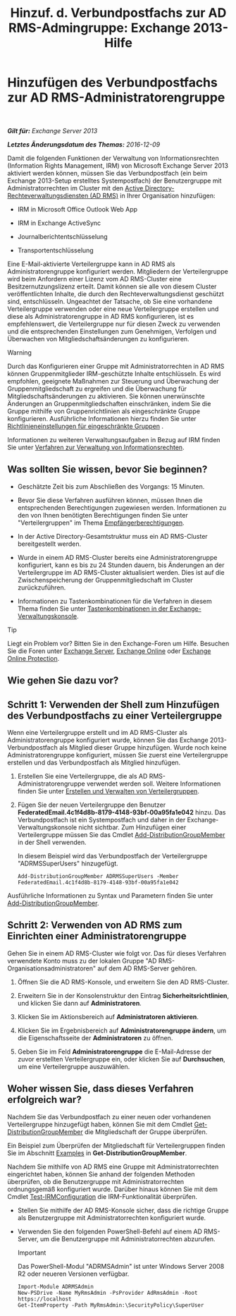 ﻿---
title: 'Hinzuf. d. Verbundpostfachs zur AD RMS-Admingruppe: Exchange 2013-Hilfe'
TOCTitle: Hinzufügen des Verbundpostfachs zur AD RMS-Administratorengruppe
ms:assetid: 44618df9-54f0-4474-a450-dcba48a02901
ms:mtpsurl: https://technet.microsoft.com/de-de/library/Ee424431(v=EXCHG.150)
ms:contentKeyID: 50475552
ms.date: 04/24/2018
mtps_version: v=EXCHG.150
ms.translationtype: HT
---

# Hinzufügen des Verbundpostfachs zur AD RMS-Administratorengruppe

 

_**Gilt für:** Exchange Server 2013_

_**Letztes Änderungsdatum des Themas:** 2016-12-09_

Damit die folgenden Funktionen der Verwaltung von Informationsrechten (Information Rights Management, IRM) von Microsoft Exchange Server 2013 aktiviert werden können, müssen Sie das Verbundpostfach (ein beim Exchange 2013-Setup erstelltes Systempostfach) der Benutzergruppe mit Administratorrechten im Cluster mit den [Active Directory-Rechteverwaltungsdiensten (AD RMS)](https://technet.microsoft.com/de-de/library/hh831364.aspx) in Ihrer Organisation hinzufügen:

  - IRM in Microsoft Office Outlook Web App

  - IRM in Exchange ActiveSync

  - Journalberichtentschlüsselung

  - Transportentschlüsselung

Eine E-Mail-aktivierte Verteilergruppe kann in AD RMS als Administratorengruppe konfiguriert werden. Mitgliedern der Verteilergruppe wird beim Anfordern einer Lizenz vom AD RMS-Cluster eine Besitzernutzungslizenz erteilt. Damit können sie alle von diesem Cluster veröffentlichten Inhalte, die durch den Rechteverwaltungsdienst geschützt sind, entschlüsseln. Ungeachtet der Tatsache, ob Sie eine vorhandene Verteilergruppe verwenden oder eine neue Verteilergruppe erstellen und diese als Administratorengruppe in AD RMS konfigurieren, ist es empfehlenswert, die Verteilergruppe nur für diesen Zweck zu verwenden und die entsprechenden Einstellungen zum Genehmigen, Verfolgen und Überwachen von Mitgliedschaftsänderungen zu konfigurieren.


> [!WARNING]
> Durch das Konfigurieren einer Gruppe mit Administratorrechten in AD&nbsp;RMS können Gruppenmitglieder IRM-geschützte Inhalte entschlüsseln. Es wird empfohlen, geeignete Maßnahmen zur Steuerung und Überwachung der Gruppenmitgliedschaft zu ergreifen und die Überwachung für Mitgliedschaftsänderungen zu aktivieren. Sie können unerwünschte Änderungen an Gruppenmitgliedschaften einschränken, indem Sie die Gruppe mithilfe von Gruppenrichtlinien als eingeschränkte Gruppe konfigurieren. Ausführliche Informationen hierzu finden Sie unter <A href="https://technet.microsoft.com/de-de/library/cc756802(v=ws.10).aspx">Richtlinieneinstellungen für eingeschränkte Gruppen</A> .



Informationen zu weiteren Verwaltungsaufgaben in Bezug auf IRM finden Sie unter [Verfahren zur Verwaltung von Informationsrechten](information-rights-management-procedures-exchange-2013-help.md).

## Was sollten Sie wissen, bevor Sie beginnen?

  - Geschätzte Zeit bis zum Abschließen des Vorgangs: 15 Minuten.

  - Bevor Sie diese Verfahren ausführen können, müssen Ihnen die entsprechenden Berechtigungen zugewiesen werden. Informationen zu den von Ihnen benötigten Berechtigungen finden Sie unter "Verteilergruppen" im Thema [Empfängerberechtigungen](recipients-permissions-exchange-2013-help.md).

  - In der Active Directory-Gesamtstruktur muss ein AD RMS-Cluster bereitgestellt werden.

  - Wurde in einem AD RMS-Cluster bereits eine Administratorengruppe konfiguriert, kann es bis zu 24 Stunden dauern, bis Änderungen an der Verteilergruppe im AD RMS-Cluster aktualisiert werden. Dies ist auf die Zwischenspeicherung der Gruppenmitgliedschaft im Cluster zurückzuführen.

  - Informationen zu Tastenkombinationen für die Verfahren in diesem Thema finden Sie unter [Tastenkombinationen in der Exchange-Verwaltungskonsole](keyboard-shortcuts-in-the-exchange-admin-center-exchange-online-protection-help.md).


> [!TIP]
> Liegt ein Problem vor? Bitten Sie in den Exchange-Foren um Hilfe. Besuchen Sie die Foren unter <A href="https://go.microsoft.com/fwlink/p/?linkid=60612">Exchange Server</A>, <A href="https://go.microsoft.com/fwlink/p/?linkid=267542">Exchange Online</A> oder <A href="https://go.microsoft.com/fwlink/p/?linkid=285351">Exchange Online Protection</A>.



## Wie gehen Sie dazu vor?

## Schritt 1: Verwenden der Shell zum Hinzufügen des Verbundpostfachs zu einer Verteilergruppe

Wenn eine Verteilergruppe erstellt und im AD RMS-Cluster als Administratorengruppe konfiguriert wurde, können Sie das Exchange 2013-Verbundpostfach als Mitglied dieser Gruppe hinzufügen. Wurde noch keine Administratorengruppe konfiguriert, müssen Sie zuerst eine Verteilergruppe erstellen und das Verbundpostfach als Mitglied hinzufügen.

1.  Erstellen Sie eine Verteilergruppe, die als AD RMS-Administratorengruppe verwendet werden soll. Weitere Informationen finden Sie unter [Erstellen und Verwalten von Verteilergruppen](https://review.docs.microsoft.com/de-de/exchange/recipients-in-exchange-online/manage-distribution-groups/manage-distribution-groups).

2.  Fügen Sie der neuen Verteilergruppe den Benutzer **FederatedEmail.4c1f4d8b-8179-4148-93bf-00a95fa1e042** hinzu. Das Verbundpostfach ist ein Systempostfach und daher in der Exchange-Verwaltungskonsole nicht sichtbar. Zum Hinzufügen einer Verteilergruppe müssen Sie das Cmdlet [Add-DistributionGroupMember](https://technet.microsoft.com/de-de/library/bb124340\(v=exchg.150\)) in der Shell verwenden.
    
    In diesem Beispiel wird das Verbundpostfach der Verteilergruppe "ADRMSSuperUsers" hinzugefügt.
    
        Add-DistributionGroupMember ADRMSSuperUsers -Member FederatedEmail.4c1f4d8b-8179-4148-93bf-00a95fa1e042

Ausführliche Informationen zu Syntax und Parametern finden Sie unter [Add-DistributionGroupMember](https://technet.microsoft.com/de-de/library/bb124340\(v=exchg.150\)).

## Schritt 2: Verwenden von AD RMS zum Einrichten einer Administratorengruppe

Gehen Sie in einem AD RMS-Cluster wie folgt vor. Das für dieses Verfahren verwendete Konto muss zu der lokalen Gruppe "AD RMS-Organisationsadministratoren" auf dem AD RMS-Server gehören.

1.  Öffnen Sie die AD RMS-Konsole, und erweitern Sie den AD RMS-Cluster.

2.  Erweitern Sie in der Konsolenstruktur den Eintrag **Sicherheitsrichtlinien**, und klicken Sie dann auf **Administratoren**.

3.  Klicken Sie im Aktionsbereich auf **Administratoren aktivieren**.

4.  Klicken Sie im Ergebnisbereich auf **Administratorengruppe ändern**, um die Eigenschaftsseite der **Administratoren** zu öffnen.

5.  Geben Sie im Feld **Administratorengruppe** die E-Mail-Adresse der zuvor erstellten Verteilergruppe ein, oder klicken Sie auf **Durchsuchen**, um eine Verteilergruppe auszuwählen.

## Woher wissen Sie, dass dieses Verfahren erfolgreich war?

Nachdem Sie das Verbundpostfach zu einer neuen oder vorhandenen Verteilergruppe hinzugefügt haben, können Sie mit dem Cmdlet [Get-DistributionGroupMember](https://technet.microsoft.com/de-de/library/aa996367\(v=exchg.150\)) die Mitgliedschaft der Gruppe überprüfen.

Ein Beispiel zum Überprüfen der Mitgliedschaft für Verteilergruppen finden Sie im Abschnitt [Examples](https://technet.microsoft.com/de-de/aa996367\(exchg.150\)#examples) in **Get-DistributionGroupMember**.

Nachdem Sie mithilfe von AD RMS eine Gruppe mit Administratorrechten eingerichtet haben, können Sie anhand der folgenden Methoden überprüfen, ob die Benutzergruppe mit Administratorrechten ordnungsgemäß konfiguriert wurde. Darüber hinaus können Sie mit dem Cmdlet [Test-IRMConfiguration](https://technet.microsoft.com/de-de/library/dd979798\(v=exchg.150\)) die IRM-Funktionalität überprüfen.

  - Stellen Sie mithilfe der AD RMS-Konsole sicher, dass die richtige Gruppe als Benutzergruppe mit Administratorrechten konfiguriert wurde.

  - Verwenden Sie den folgenden PowerShell-Befehl auf einem AD RMS-Server, um die Benutzergruppe mit Administratorrechten abzurufen.
    

    > [!IMPORTANT]
    > Das PowerShell-Modul "ADRMSAdmin" ist unter Windows Server 2008 R2 oder neueren Versionen verfügbar.

    
        Import-Module ADRMSAdmin
        New-PSDrive -Name MyRmsAdmin -PsProvider AdRmsAdmin -Root https://localhost 
        Get-ItemProperty -Path MyRmsAdmin:\SecurityPolicy\SuperUser

